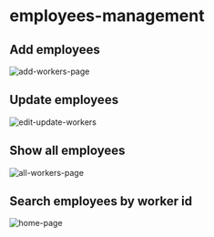 # employees-management
## Add employees
![add-workers-page](https://user-images.githubusercontent.com/41967840/48587637-c3cf4e80-e8e8-11e8-888a-47aeb049928c.png)
## Update employees 
![edit-update-workers](https://user-images.githubusercontent.com/41967840/48587656-dd709600-e8e8-11e8-86e8-a0cb15dea9b2.png)
## Show all employees
![all-workers-page](https://user-images.githubusercontent.com/41967840/48587695-fd07be80-e8e8-11e8-8e55-42d892ac8ac6.png)
## Search employees by worker id
![home-page](https://user-images.githubusercontent.com/41967840/48587709-05f89000-e8e9-11e8-9073-ceb2400b0d0b.png)


